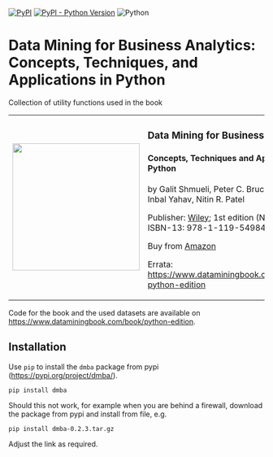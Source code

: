 [![PyPI](https://badge.fury.io/py/dmba.svg)](https://pypi.org/project/dmba/)
[![PyPI - Python Version](https://img.shields.io/pypi/pyversions/dmba)](https://pypi.org/project/dmba/)
![Python](https://github.com/gedeck/dmba/actions/workflows/build.yml/badge.svg)

# Data Mining for Business Analytics: Concepts, Techniques, and  Applications in Python

Collection of utility functions used in the book

<table>
<tr>
  <td>
    <a href="https://www.dataminingbook.com/book/python-edition"><img src='https://gedeck.github.io/img/dmba-python.png' width=250></a>
  </td>
  <td>
    <h3>Data Mining for Business Analytics:</h3>
    <h4>Concepts, Techniques and Applications in Python</h4>
    <p>by Galit Shmueli, Peter C. Bruce, <a href="https://www.amazon.com/Peter-Gedeck/e/B082BJZJKX/">Peter Gedeck</a>, Inbal Yahav, Nitin R. Patel</p>
    <p>Publisher: <a href="https://www.wiley.com/en-us/Data+Mining+for+Business+Analytics%3A+Concepts%2C+Techniques+and+Applications+in+Python-p-9781119549840">Wiley</a>; 1st edition (November, 2019)<br>
    ISBN-13: 978-1-119-54984-0</p>
    <p>Buy from 
      <a href="https://www.amazon.com/Data-Mining-Business-Analytics-Applications/dp/1119549841/?&_encoding=UTF8&tag=petergedeck-20&linkCode=ur2&linkId=c6c05be53a79af7ebc5206d188159e14&camp=1789&creative=9325">Amazon</a></p>
    <p>Errata: <a href="https://www.dataminingbook.com/content/errata-python-edition">https://www.dataminingbook.com/content/errata-python-edition</a></p>
  </td>
</tr>
</table>

Code for the book and the used datasets are available on https://www.dataminingbook.com/book/python-edition.


## Installation
Use `pip` to install the `dmba` package from pypi (https://pypi.org/project/dmba/).
```
pip install dmba
```
Should this not work, for example when you are behind a firewall, download the package from pypi and install from file, e.g.
```
pip install dmba-0.2.3.tar.gz 
```
Adjust the link as required.

